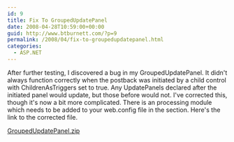 ```yaml
---
id: 9
title: Fix To GroupedUpdatePanel
date: 2008-04-28T10:59:00+00:00
guid: http://www.btburnett.com/?p=9
permalink: /2008/04/fix-to-groupedupdatepanel.html
categories:
  - ASP.NET
---
```

After further testing, I discovered a bug in my GroupedUpdatePanel. It didn't always function correctly when the postback was initiated by a child control with ChildrenAsTriggers set to true. Any UpdatePanels declared after the initiated panel would update, but those before would not. I've corrected this, though it's now a bit more complicated. There is an processing module which needs to be added to your web.config file in the section. Here's the link to the corrected file.

[GroupedUpdatePanel.zip](/downloads/GroupedUpdatePanel.zip)
